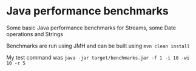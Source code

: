 # Java performance benchmarks

Some basic Java performance benchmarks for Streams, some Date operations and Strings

Benchmarks are run using JMH and can be built using `mvn clean install`

My test command was `java -jar target/benchmarks.jar -f 1 -i 10 -wi 10 -r 5` 

```
 
```